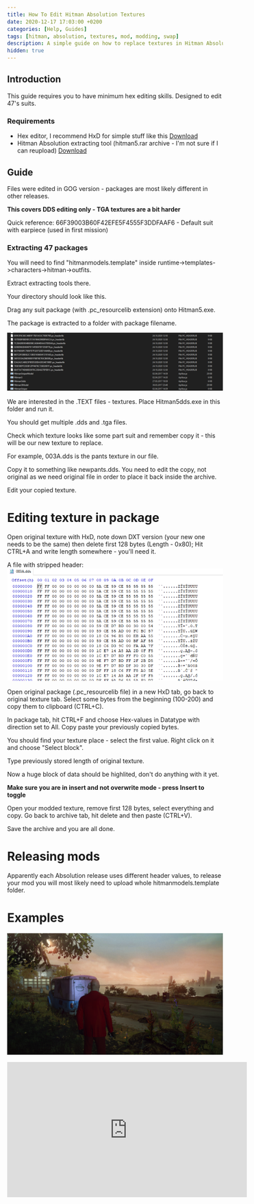 ```yaml
---
title: How To Edit Hitman Absolution Textures
date: 2020-12-17 17:03:00 +0200
categories: [Help, Guides]
tags: [hitman, absolution, textures, mod, modding, swap]   
description: A simple guide on how to replace textures in Hitman Absolution.
hidden: true
---
```


## Introduction
This guide requires you to have minimum hex editing skills.
Designed to edit 47's suits.

### Requirements
- Hex editor, I recommend HxD for simple stuff like this
[Download](https://mh-nexus.de/en/downloads.php?product=HxD20)
- Hitman Absolution extracting tool (hitman5.rar archive - I'm not sure if I can reupload)
[Download](https://forum.xentax.com/viewtopic.php?f=16&t=15883)

## Guide
Files were edited in GOG version - packages are most likely
different in other releases.

**This covers DDS editing only - TGA textures are a bit harder**

Quick reference:
66F39003B60F42EFE5F4555F3DDFAAF6 - Default suit with earpiece (used in first mission)

### Extracting 47 packages
You will need to find "hitmanmodels.template" inside
runtime->templates->characters->hitman->outfits.

Extract extracting tools there.

Your directory should look like this.

Drag any suit package (with .pc_resourcelib extension) onto Hitman5.exe.


The package is extracted to a folder with package filename.

![Preview](https://github.com/ermaccer/ermaccer.github.io/blob/gh-pages/assets/tutorials/abso-te/folder.png?raw=true)

We are interested in the .TEXT files - textures.
Place Hitman5dds.exe in this folder and run it.

You should get multiple .dds and .tga files.

Check which texture looks like some part suit and remember copy it - this will
be our new texture to replace.

For example, 003A.dds is the pants texture in our file.

Copy it to something like newpants.dds. You need to edit the copy, not original
as we need original file in order to place it back inside the archive.

Edit your copied texture.

# Editing texture in package
Open original texture with HxD, note down DXT version (your new one needs to be the same) then delete first 128 bytes (Length - 0x80);
Hit CTRL+A and write length somewhere - you'll need it.

A file with stripped header:
![Preview](https://github.com/ermaccer/ermaccer.github.io/blob/gh-pages/assets/tutorials/abso-te/after.png?raw=true)



Open original package (.pc_resourcelib file) in a new HxD tab, go back to original texture tab.
Select some bytes from the beginning (100-200) and copy them to clipboard (CTRL+C).

In package tab, hit CTRL+F and choose Hex-values in Datatype with direction set to All.
Copy paste your previously copied bytes.

You should find your texture place - select the first value.
Right click on it and choose "Select block".

Type previously stored length of original texture.

Now a huge block of data should be highlited, don't do anything with it yet.


**Make sure you are in insert and not overwrite mode - press Insert to toggle**

Open your modded texture, remove first 128 bytes, select everything and copy.
Go back to archive tab, hit delete and then paste (CTRL+V).

Save the archive and you are all done.

# Releasing mods

Apparently each Absolution release uses different header values, to release your
mod you will most likely need to upload whole hitmanmodels.template folder.

# Examples

![Preview](https://github.com/ermaccer/ermaccer.github.io/blob/gh-pages/assets/tutorials/abso-te/example1.png?raw=true)

<iframe width="560" height="315" src="https://www.youtube.com/embed/yV2XMTXv0rk" frameborder="0" allow="accelerometer; autoplay; clipboard-write; encrypted-media; gyroscope; picture-in-picture" allowfullscreen></iframe>

